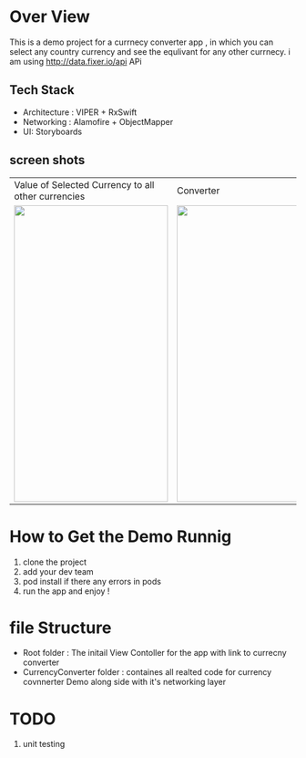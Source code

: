 # Over View 

This is a demo project for a currnecy converter app , in which you can select any country currency and see the equlivant for any other currnecy.
i am using http://data.fixer.io/api APi 


## Tech Stack 

- Architecture : VIPER + RxSwift 
- Networking : Alamofire + ObjectMapper
- UI: Storyboards 


## screen shots 

<table>
  <tr>
    <td> Value of Selected Currency to all other currencies    </td>
     <td>Converter</td>
     <td>Switch Currency </td>
  </tr>
  <tr>
    <td><img src="https://user-images.githubusercontent.com/16858825/192910726-d25d24c8-0a61-40bd-b593-0e40f94615f4.png" width=270 height=520></td>
    <td><img src="https://user-images.githubusercontent.com/16858825/192910750-3addff76-4999-4048-9df0-26285779580d.png" width=270 height=520></td>
    <td><img src="https://user-images.githubusercontent.com/16858825/192910736-cdc4e522-5f49-4757-a023-87a1a2197ef5.png" width=270 height=520></td>
  </tr>
 </table>



# How to Get the Demo Runnig 

1. clone the project 
2. add your dev team 
3. pod install if there any  errors in pods 
4. run the app and enjoy !


# file Structure 

- Root folder : The initail View Contoller for the app with link to currecny converter 
- CurrencyConverter folder :  containes all realted code for currency covnnerter Demo along side with it's networking layer 


# TODO 
1. unit testing
